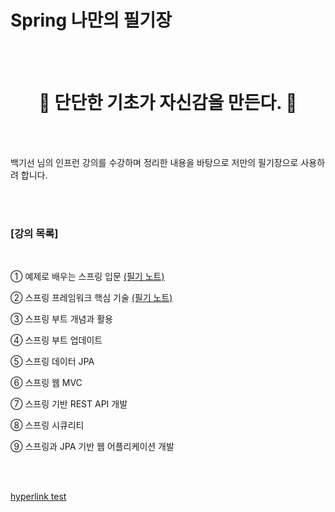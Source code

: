 # Spring 나만의 필기장
<br />
<br />
<div align=center>
  <h1>🎯 단단한 기초가 자신감을 만든다. 🔑</h1>
</div>
<br />
<br />

백기선 님의 인프런 강의를 수강하며 정리한 내용을 바탕으로 저만의 필기장으로 사용하려 합니다.

<br />
<br />

### [강의 목록]
<br />

① 예제로 배우는 스프링 입문 <a href="./01-예제로 배우는 스프링 입문/README.md">(필기 노트)</a>

② 스프링 프레임워크 핵심 기술 <a href="./02-스프링 프레임워크 핵심 기술/README.md">(필기 노트)</a>

③ 스프링 부트 개념과 활용

④ 스프링 부트 업데이트

⑤ 스프링 데이터 JPA

⑥ 스프링 웹 MVC

⑦ 스프링 기반 REST API 개발

⑧ 스프링 시큐리티

⑨ 스프링과 JPA 기반 웹 어플리케이션 개발

<br />
<br />

<a href="./02-스프링\ 프레임워크\ 핵심\ 기술/README.md">hyperlink test</a>



